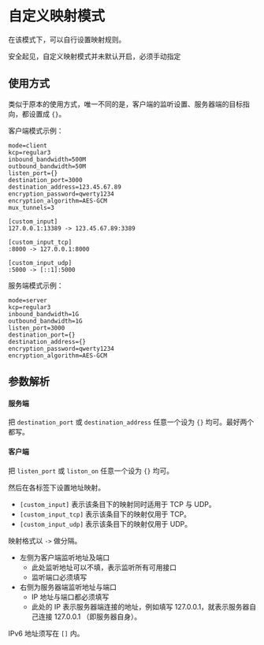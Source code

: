 # 自定义映射模式
在该模式下，可以自行设置映射规则。

安全起见，自定义映射模式并未默认开启，必须手动指定

## 使用方式

类似于原本的使用方式，唯一不同的是，客户端的监听设置、服务器端的目标指向，都设置成 `{}`。

客户端模式示例：
```
mode=client
kcp=regular3
inbound_bandwidth=500M
outbound_bandwidth=50M
listen_port={}
destination_port=3000
destination_address=123.45.67.89
encryption_password=qwerty1234
encryption_algorithm=AES-GCM
mux_tunnels=3

[custom_input]
127.0.0.1:13389 -> 123.45.67.89:3389

[custom_input_tcp]
:8000 -> 127.0.0.1:8000

[custom_input_udp]
:5000 -> [::1]:5000
```

服务端模式示例：
```
mode=server
kcp=regular3
inbound_bandwidth=1G
outbound_bandwidth=1G
listen_port=3000
destination_port={}
destination_address={}
encryption_password=qwerty1234
encryption_algorithm=AES-GCM
```

## 参数解析
#### 服务端
把 `destination_port` 或 `destination_address` 任意一个设为 `{}` 均可。最好两个都写。

#### 客户端
把 `listen_port` 或 `liston_on` 任意一个设为 `{}` 均可。

然后在各标签下设置地址映射。
- `[custom_input]` 表示该条目下的映射同时适用于 TCP 与 UDP。
- `[custom_input_tcp]` 表示该条目下的映射仅用于 TCP。
- `[custom_input_udp]` 表示该条目下的映射仅用于 UDP。

映射格式以 `->` 做分隔。
- 左侧为客户端监听地址及端口
    - 此处监听地址可以不填，表示监听所有可用接口
    - 监听端口必须填写
- 右侧为服务器端监听地址与端口
    - IP 地址与端口都必须填写
    - 此处的 IP 表示服务器端连接的地址，例如填写 127.0.0.1，就表示服务器自己连接 127.0.0.1 （即服务器自身）。

IPv6 地址须写在 `[]` 内。
